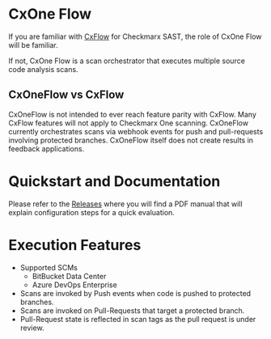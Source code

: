# CxOne Flow

If you are familiar with [CxFlow](https://github.com/checkmarx-ltd/cx-flow) for Checkmarx SAST, the role of CxOne Flow will be familiar.  

If not, CxOne Flow is a scan orchestrator that executes multiple source code analysis scans.  

## CxOneFlow vs CxFlow

CxOneFlow is not intended to ever reach feature parity with CxFlow.  Many CxFlow features will not apply to Checkmarx One scanning.  CxOneFlow currently orchestrates scans via webhook events for push and pull-requests involving protected branches.  CxOneFlow
itself does not create results in feedback applications.

# Quickstart and Documentation

Please refer to the [Releases](https://github.com/checkmarx-ts/cxone-flow/releases) where you will find a PDF manual that will explain configuration steps for a quick evaluation.

# Execution Features

* Supported SCMs
    * BitBucket Data Center
    * Azure DevOps Enterprise
* Scans are invoked by Push events when code is pushed to protected branches.
* Scans are invoked on Pull-Requests that target a protected branch.
* Pull-Request state is reflected in scan tags as the pull request is under
review.

